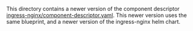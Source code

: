 This directory contains a newer version of the component descriptor 
[ingress-nginx/component-descriptor.yaml](../ingress-nginx/component-descriptor.yaml).
This newer version uses the same blueprint, and a newer version of the ingress-nginx helm chart.
